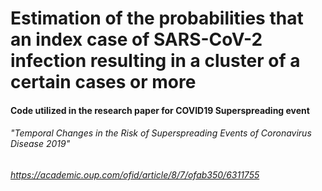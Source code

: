 # Estimation of the probabilities that an index case of SARS-CoV-2 infection resulting in a cluster of a certain cases or more

#### Code utilized in the research paper for COVID19 Superspreading event

###### "Temporal Changes in the Risk of Superspreading Events of Coronavirus Disease 2019"
###### https://academic.oup.com/ofid/article/8/7/ofab350/6311755

